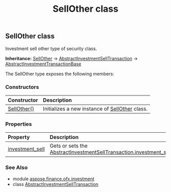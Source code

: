 ﻿---
title: SellOther class
second_title: Aspose.Finance for Python via .NET API References
description: 
type: docs
weight: 770
url: /python-net/aspose.finance.ofx.investment/sellother/
is_root: false
---

## SellOther class

Investment sell other type of security class.



**Inheritance:** [SellOther](/finance/python-net/aspose.finance.ofx.investment/sellother) → 
[AbstractInvestmentSellTransaction](/finance/python-net/aspose.finance.ofx.investment/abstractinvestmentselltransaction) → 
[AbstractInvestmentTransactionBase](/finance/python-net/aspose.finance.ofx.investment/abstractinvestmenttransactionbase)



The SellOther type exposes the following members:

### Constructors
| Constructor | Description |
| :- | :- |
| [SellOther()](/finance/python-net/aspose.finance.ofx.investment/sellother/__init__/#) | Initializes a new instance of [SellOther](/finance/python-net/aspose.finance.ofx.investment/sellother) class. |


### Properties
| Property | Description |
| :- | :- |
| [investment_sell](/finance/python-net/aspose.finance.ofx.investment/sellother/investment_sell) | Gets or sets the [AbstractInvestmentSellTransaction.investment_sell](/finance/python-net/aspose.finance.ofx.investment/abstractinvestmentselltransaction#investment_sell). |


### See Also

* module [aspose.finance.ofx.investment](../)
* class [AbstractInvestmentSellTransaction](/finance/python-net/aspose.finance.ofx.investment/abstractinvestmentselltransaction)
